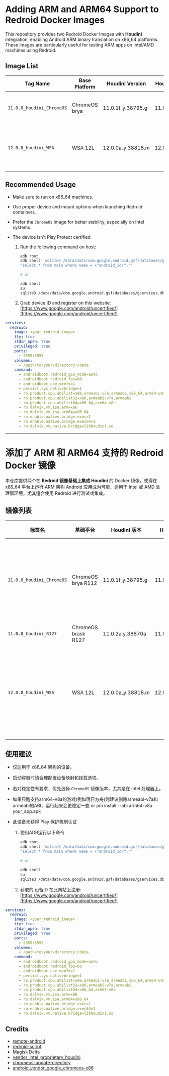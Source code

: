 # Adding ARM and ARM64 Support to Redroid Docker Images

This repository provides two Redroid Docker images with **Houdini** integration, enabling Android ARM binary translation on x86_64 platforms. These images are particularly useful for testing ARM apps on Intel/AMD machines using Redroid.

## Image List

| Tag Name                   | Base Platform  | Houdini Version          | Houdini64 Version         | Supported Platforms      | Notes                                                                 |
|----------------------------|----------------|---------------------------|----------------------------|---------------------------|------------------------------------------------------------------------|
| `11.0.0_houdini_ChromeOS`  | ChromeOS brya  | 11.0.1f_y.38795.g         | 11.0.1f_z.38795.g          | Intel (64-bit)            | Verified to run stably on Intel platforms. Not yet tested on AMD.     |
| `12.0.0_houdini_WSA`       | WSA 12L        | 12.0.0a_y.38818.m         | 12.0.0a_z.38818.m          | Intel / AMD (64-bit)      | Compatibility issues found with some applications. Testing recommended before use. |

## Recommended Usage

- Make sure to run on x86_64 machines.
- Use proper device and mount options when launching Redroid containers.
- Prefer the `ChromeOS` image for better stability, especially on Intel systems.

- The device isn't Play Protect certified

    1. Run the following command on host:

        ```bash
        adb root
        adb shell 'sqlite3 /data/data/com.google.android.gsf/databases/gservices.db \
        "select * from main where name = \"android_id\";"'

        # or

        adb shell
        su
        sqlite3 /data/data/com.google.android.gsf/databases/gservices.db "select * from main where name = \"android_id\";"
        ```

    2. Grab device ID and register on this website:  
       [https://www.google.com/android/uncertified/](https://www.google.com/android/uncertified/)

```yaml
services:
  redroid:
    image: <your_redroid_image>
    tty: true
    stdin_open: true
    privileged: true
    ports:
      - 5555:5555
    volumes:
      - /path/to/your/directory:/data
    command:
      - androidboot.redroid_gpu_mode=auto
      - androidboot.redroid_fps=60
      - androidboot.use_memfd=1
      - persist.sys.nativebridge=1
      - ro.product.cpu.abilist=x86,armeabi-v7a,armeabi,x86_64,arm64-v8a
      - ro.product.cpu.abilist32=x86,armeabi-v7a,armeabi
      - ro.product.cpu.abilist64=x86_64,arm64-v8a
      - ro.dalvik.vm.isa.arm=x86
      - ro.dalvik.vm.isa.arm64=x86_64
      - ro.enable.native.bridge.exec=1
      - ro.enable.native.bridge.exec64=1
      - ro.dalvik.vm.native.bridge=libhoudini.so
```
---

# 添加了 ARM 和 ARM64 支持的 Redroid Docker 镜像

本仓库提供两个在 **Redroid 镜像基础上集成 Houdini** 的 Docker 镜像，使得在 x86_64 平台上运行 ARM 架构 Android 应用成为可能，适用于 Intel 或 AMD 处理器环境，尤其适合使用 Redroid 进行测试或集成。

## 镜像列表

| 标签名                     | 基础平台       | Houdini 版本              | Houdini64 版本            | 支持平台              | 说明                                                         |
|----------------------------|---------------|---------------------------|---------------------------|----------------------|--------------------------------------------------------------|
| `11.0.0_houdini_ChromeOS`  | ChromeOS brya R112 | 11.0.1f_y.38795.g         | 11.0.1f_z.38795.g         | Intel (64位)         | 已在 Intel 平台上验证运行稳定，AMD 暂未测试。               |
| `11.0.0_houdini_R127`  | ChromeOS brask R127 | 11.0.2a.y.38870a         | 11.0.2a.z.38870a         | Intel (64位)         | 暂未测试。               |
| `12.0.0_houdini_WSA`       | WSA 12L       | 12.0.0a_y.38818.m         | 12.0.0a_z.38818.m         | Intel / AMD (64位)   | 部分应用存在兼容性问题，建议在测试验证后使用。               |


## 使用建议

- 仅适用于 x86_64 架构的设备。
- 启动容器时请合理配置设备映射和挂载选项。
- 若对稳定性有要求，优先选择 `ChromeOS` 镜像版本，尤其是在 Intel 处理器上。
- 如果只跑支持arm64-v8a的游戏(例如明日方舟)则建议删除armeabi-v7a和armeabi的ABI，运行起来会更稳定一些 or pm install --abi arm64-v8a your_app.apk
- 此设备未获得 Play 保护机制认证

    1. 使用ADB运行以下命令

        ```bash
        adb root
        adb shell 'sqlite3 /data/data/com.google.android.gsf/databases/gservices.db \
        "select * from main where name = \"android_id\";"'

        # or

        adb shell
        su
        sqlite3 /data/data/com.google.android.gsf/databases/gservices.db "select * from main where name = \"android_id\";"
        ```

    2. 获取的 设备ID 在此网站上注册:  
       [https://www.google.com/android/uncertified/](https://www.google.com/android/uncertified/)

```yaml
services:
  redroid:
    image: <your_redroid_image>
    tty: true
    stdin_open: true
    privileged: true
    ports:
      - 5555:5555
    volumes:
      - /path/to/your/directory:/data
    command:
      - androidboot.redroid_gpu_mode=auto
      - androidboot.redroid_fps=60
      - androidboot.use_memfd=1
      - persist.sys.nativebridge=1
      - ro.product.cpu.abilist=x86,armeabi-v7a,armeabi,x86_64,arm64-v8a
      - ro.product.cpu.abilist32=x86,armeabi-v7a,armeabi
      - ro.product.cpu.abilist64=x86_64,arm64-v8a
      - ro.dalvik.vm.isa.arm=x86
      - ro.dalvik.vm.isa.arm64=x86_64
      - ro.enable.native.bridge.exec=1
      - ro.enable.native.bridge.exec64=1
      - ro.dalvik.vm.native.bridge=libhoudini.so
```

## Credits

- [remote-android](https://github.com/remote-android)  
- [redroid-script](https://github.com/ayasa520/redroid-script)  
- [Magisk Delta](https://huskydg.github.io/magisk-files/)  
- [vendor_intel_proprietary_houdini](https://github.com/supremegamers/vendor_intel_proprietary_houdini)  
- [chromeos-update-directory](https://github.com/jay0lee/chromeos-update-directory)  
- [android_vendor_google_chromeos-x86](https://github.com/BlissRoms-x86/android_vendor_google_chromeos-x86)
